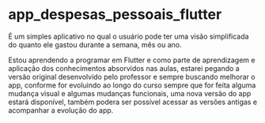 # app_despesas_pessoais_flutter
É um simples aplicativo no qual o usuário pode ter uma visão simplificada do quanto ele gastou durante a semana, mês ou ano.

Estou aprendendo a programar em Flutter e como parte de aprendizagem e aplicação dos conhecimentos absorvidos nas aulas, estarei pegando a versão original desenvolvido pelo professor e sempre buscando melhorar o app, conforme for evoluindo ao longo do curso sempre que for feita alguma mudança visual e algumas mudanças funcionais, uma nova versão do app estará disponível, também podera ser possível acessar as versões antigas e acompanhar a evolução do app.
